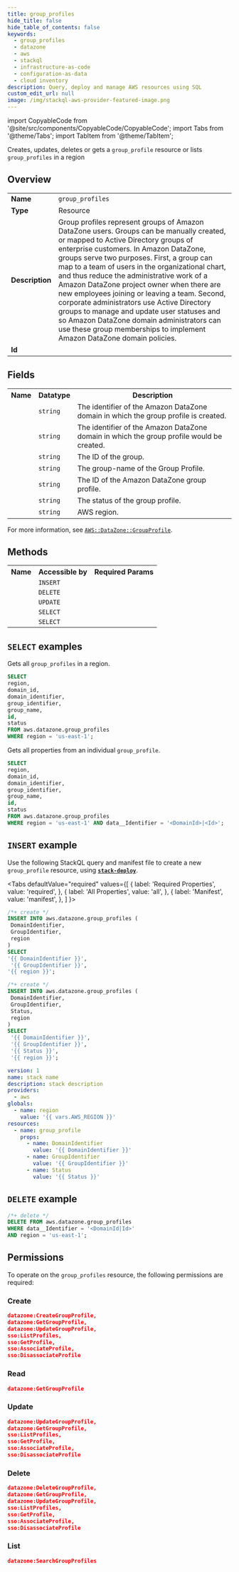 ```yaml
---
title: group_profiles
hide_title: false
hide_table_of_contents: false
keywords:
  - group_profiles
  - datazone
  - aws
  - stackql
  - infrastructure-as-code
  - configuration-as-data
  - cloud inventory
description: Query, deploy and manage AWS resources using SQL
custom_edit_url: null
image: /img/stackql-aws-provider-featured-image.png
---
```


import CopyableCode from '@site/src/components/CopyableCode/CopyableCode';
import Tabs from '@theme/Tabs';
import TabItem from '@theme/TabItem';

Creates, updates, deletes or gets a <code>group_profile</code> resource or lists <code>group_profiles</code> in a region

## Overview
<table>
<tbody>
<tr><td><b>Name</b></td><td><code>group_profiles</code></td></tr>
<tr><td><b>Type</b></td><td>Resource</td></tr>
<tr><td><b>Description</b></td><td>Group profiles represent groups of Amazon DataZone users. Groups can be manually created, or mapped to Active Directory groups of enterprise customers. In Amazon DataZone, groups serve two purposes. First, a group can map to a team of users in the organizational chart, and thus reduce the administrative work of a Amazon DataZone project owner when there are new employees joining or leaving a team. Second, corporate administrators use Active Directory groups to manage and update user statuses and so Amazon DataZone domain administrators can use these group memberships to implement Amazon DataZone domain policies.</td></tr>
<tr><td><b>Id</b></td><td><CopyableCode code="aws.datazone.group_profiles" /></td></tr>
</tbody>
</table>

## Fields
<table>
<tbody>
<tr><th>Name</th><th>Datatype</th><th>Description</th></tr><tr><td><CopyableCode code="domain_id" /></td><td><code>string</code></td><td>The identifier of the Amazon DataZone domain in which the group profile is created.</td></tr>
<tr><td><CopyableCode code="domain_identifier" /></td><td><code>string</code></td><td>The identifier of the Amazon DataZone domain in which the group profile would be created.</td></tr>
<tr><td><CopyableCode code="group_identifier" /></td><td><code>string</code></td><td>The ID of the group.</td></tr>
<tr><td><CopyableCode code="group_name" /></td><td><code>string</code></td><td>The group-name of the Group Profile.</td></tr>
<tr><td><CopyableCode code="id" /></td><td><code>string</code></td><td>The ID of the Amazon DataZone group profile.</td></tr>
<tr><td><CopyableCode code="status" /></td><td><code>string</code></td><td>The status of the group profile.</td></tr>
<tr><td><CopyableCode code="region" /></td><td><code>string</code></td><td>AWS region.</td></tr>
</tbody>
</table>

For more information, see <a href="https://docs.aws.amazon.com/AWSCloudFormation/latest/UserGuide/aws-resource-datazone-groupprofile.html"><code>AWS::DataZone::GroupProfile</code></a>.

## Methods

<table>
<tbody>
  <tr>
    <th>Name</th>
    <th>Accessible by</th>
    <th>Required Params</th>
  </tr>
  <tr>
    <td><CopyableCode code="create_resource" /></td>
    <td><code>INSERT</code></td>
    <td><CopyableCode code="DomainIdentifier, GroupIdentifier, region" /></td>
  </tr>
  <tr>
    <td><CopyableCode code="delete_resource" /></td>
    <td><code>DELETE</code></td>
    <td><CopyableCode code="data__Identifier, region" /></td>
  </tr>
  <tr>
    <td><CopyableCode code="update_resource" /></td>
    <td><code>UPDATE</code></td>
    <td><CopyableCode code="data__Identifier, data__PatchDocument, region" /></td>
  </tr>
  <tr>
    <td><CopyableCode code="list_resources" /></td>
    <td><code>SELECT</code></td>
    <td><CopyableCode code="region" /></td>
  </tr>
  <tr>
    <td><CopyableCode code="get_resource" /></td>
    <td><code>SELECT</code></td>
    <td><CopyableCode code="data__Identifier, region" /></td>
  </tr>
</tbody>
</table>

## `SELECT` examples
Gets all <code>group_profiles</code> in a region.
```sql
SELECT
region,
domain_id,
domain_identifier,
group_identifier,
group_name,
id,
status
FROM aws.datazone.group_profiles
WHERE region = 'us-east-1';
```
Gets all properties from an individual <code>group_profile</code>.
```sql
SELECT
region,
domain_id,
domain_identifier,
group_identifier,
group_name,
id,
status
FROM aws.datazone.group_profiles
WHERE region = 'us-east-1' AND data__Identifier = '<DomainId>|<Id>';
```

## `INSERT` example

Use the following StackQL query and manifest file to create a new <code>group_profile</code> resource, using [__`stack-deploy`__](https://pypi.org/project/stack-deploy/).

<Tabs
    defaultValue="required"
    values={[
      { label: 'Required Properties', value: 'required', },
      { label: 'All Properties', value: 'all', },
      { label: 'Manifest', value: 'manifest', },
    ]
}>
<TabItem value="required">

```sql
/*+ create */
INSERT INTO aws.datazone.group_profiles (
 DomainIdentifier,
 GroupIdentifier,
 region
)
SELECT 
'{{ DomainIdentifier }}',
 '{{ GroupIdentifier }}',
'{{ region }}';
```
</TabItem>
<TabItem value="all">

```sql
/*+ create */
INSERT INTO aws.datazone.group_profiles (
 DomainIdentifier,
 GroupIdentifier,
 Status,
 region
)
SELECT 
 '{{ DomainIdentifier }}',
 '{{ GroupIdentifier }}',
 '{{ Status }}',
 '{{ region }}';
```
</TabItem>
<TabItem value="manifest">

```yaml
version: 1
name: stack name
description: stack description
providers:
  - aws
globals:
  - name: region
    value: '{{ vars.AWS_REGION }}'
resources:
  - name: group_profile
    props:
      - name: DomainIdentifier
        value: '{{ DomainIdentifier }}'
      - name: GroupIdentifier
        value: '{{ GroupIdentifier }}'
      - name: Status
        value: '{{ Status }}'

```
</TabItem>
</Tabs>

## `DELETE` example

```sql
/*+ delete */
DELETE FROM aws.datazone.group_profiles
WHERE data__Identifier = '<DomainId|Id>'
AND region = 'us-east-1';
```

## Permissions

To operate on the <code>group_profiles</code> resource, the following permissions are required:

### Create
```json
datazone:CreateGroupProfile,
datazone:GetGroupProfile,
datazone:UpdateGroupProfile,
sso:ListProfiles,
sso:GetProfile,
sso:AssociateProfile,
sso:DisassociateProfile
```

### Read
```json
datazone:GetGroupProfile
```

### Update
```json
datazone:UpdateGroupProfile,
datazone:GetGroupProfile,
sso:ListProfiles,
sso:GetProfile,
sso:AssociateProfile,
sso:DisassociateProfile
```

### Delete
```json
datazone:DeleteGroupProfile,
datazone:GetGroupProfile,
datazone:UpdateGroupProfile,
sso:ListProfiles,
sso:GetProfile,
sso:AssociateProfile,
sso:DisassociateProfile
```

### List
```json
datazone:SearchGroupProfiles
```
